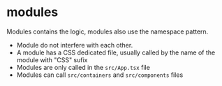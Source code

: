 # modules

Modules contains the logic, modules also use the namespace pattern.
- Module do not interfere with each other.
- A module has a CSS dedicated file, usually called by the name of the module with "CSS" sufix
- Modules are only called in the `src/App.tsx` file
- Modules can call `src/containers` and `src/components` files
